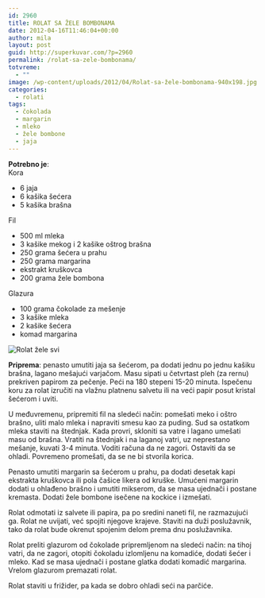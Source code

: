 ```yaml
---
id: 2960
title: ROLAT SA ŽELE BOMBONAMA
date: 2012-04-16T11:46:04+00:00
author: mila
layout: post
guid: http://superkuvar.com/?p=2960
permalink: /rolat-sa-zele-bombonama/
totvreme:
  - ""
image: /wp-content/uploads/2012/04/Rolat-sa-žele-bombonama-940x198.jpg
categories:
  - rolati
tags:
  - čokolada
  - margarin
  - mleko
  - žele bombone
  - jaja
---
```

**Potrebno je**:  
Kora

  * 6 jaja
  * 6 kašika šećera
  * 5 kašika brašna

Fil

  * 500 ml mleka
  * 3 kašike mekog i 2 kašike oštrog brašna
  * 250 grama šećera u prahu
  * 250 grama margarina
  * ekstrakt kruškovca
  * 200 grama žele bombona

Glazura

  * 100 grama čokolade za mešenje
  * 3 kašike mleka
  * 2 kašike šećera
  * komad margarina

![Rolat žele svi](/wp-content/uploads/2012/04/Rolat-sa-žele-bombonama-1024x768.jpg)

**Priprema**: penasto umutiti jaja sa šećerom, pa dodati jednu po jednu kašiku brašna, lagano mešajući varjačom. Masu sipati u četvrtast pleh (za rernu) prekriven papirom za pečenje. Peći na 180 stepeni 15-20 minuta. Ispečenu koru za rolat izručiti na vlažnu platnenu salvetu ili na veći papir posut kristal šećerom i uviti.

U međuvremenu, pripremiti fil na sledeći način: pomešati meko i oštro brašno, uliti malo mleka i napraviti smesu kao za puding. Sud sa ostatkom mleka staviti na štednjak. Kada provri, skloniti sa vatre i lagano umešati masu od brašna. Vratiti na štednjak i na laganoj vatri, uz neprestano mešanje, kuvati 3-4 minuta. Voditi računa da ne zagori. Ostaviti da se ohladi. Povremeno promešati, da se ne bi stvorila korica.

Penasto umutiti margarin sa šećerom u prahu, pa dodati desetak kapi ekstrakta kruškovca ili pola čašice likera od kruške. Umućeni margarin dodati u ohlađeno brašno i umutiti mikserom, da se masa ujednači i postane kremasta. Dodati žele bombone isečene na kockice i izmešati.

Rolat odmotati iz salvete ili papira, pa po sredini naneti fil, ne razmazujući ga. Rolat ne uvijati, već spojiti njegove krajeve.  Staviti na duži poslužavnik, tako da rolat bude okrenut spojenim delom prema dnu poslužavnika.

Rolat preliti glazurom od čokolade pripremljenom na sledeći način: na tihoj vatri, da ne zagori, otopiti čokoladu izlomljenu na komadiće, dodati šećer i mleko. Kad se masa ujednači i postane glatka dodati komadić margarina. Vrelom glazurom premazati rolat.

Rolat staviti u frižider, pa kada se dobro ohladi seći na parčiće.